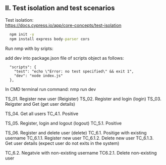 
## II. Test isolation and test scenarios

Test isolation:  
https://docs.cypress.io/app/core-concepts/test-isolation


```cmd
  npm init -y
  npm install express body-parser cors
```

Run nmp with by sripts:

add dev into package.json file of scripts object as follows: 

```javascrip
  "scripts": {
    "test": "echo \"Error: no test specified\" && exit 1",
    "dev": "node index.js"
  },
```

In CMD terminal run command: nmp run dev

TS_01. Register new user (Reigister)
TS_02. Register and login (login)
TS_03. Reigster and Get (get user details)

TS_04. Get all users
   TC_4.1. Positive 

TS_05. Register, login and logout (logout)
   TC_5.1. Positive

TS_06. Register and delete user (delete)
   TC_6.1. Positige with existing username
      TC_6.1.1. Register new user
      TC_6.1.2. Delete new user
      TC_6.1.3. Get user details (expect user do not exits in the system)

   TC_6.2. Negatvie with non-existing username
      TC6.2.1. Delete non-existing user


<br>



